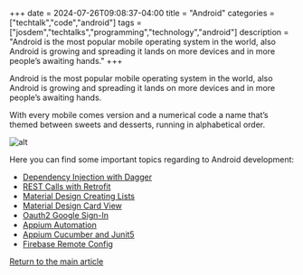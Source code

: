 +++
date = 2024-07-26T09:08:37-04:00
title = "Android"
categories = ["techtalk","code","android"]
tags = ["josdem","techtalks","programming","technology","android"]
description = "Android is the most popular mobile operating system in the world, also Android is growing and spreading it lands on more devices and in more people’s awaiting hands."
+++

Android is the most popular mobile operating system in the world, also Android is growing and spreading it lands on more devices and in more people’s awaiting hands.

With every mobile comes version and a numerical code a name that’s themed between sweets and desserts, running in alphabetical order.

![alt](/images/android/versions.jpg)

Here you can find some important topics regarding to Android development:

* [Dependency Injection with Dagger](/techtalk/android/dagger2)
* [REST Calls with Retrofit](/techtalk/android/retrofit)
* [Material Design Creating Lists](/techtalk/android/material_design_lists)
* [Material Design Card View](/techtalk/android/material_design_cards)
* [Oauth2 Google Sign-In](/techtalk/android/oauth2_google)
* [Appium Automation](/techtalk/android/appium_automation)
* [Appium Cucumber and Junit5](/techtalk/android/appium_cucumber_junit5)
* [Firebase Remote Config](/techtalk/android/firebase_remote_config)


[Return to the main article](/)
